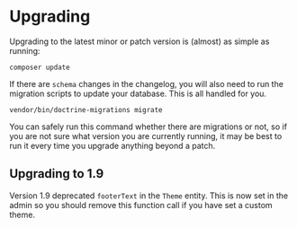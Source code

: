 Upgrading
=========

Upgrading to the latest minor or patch version is (almost) as simple as running:

    composer update

If there are `schema` changes in the changelog, you will also need to run the migration scripts to update your database. This is all handled for you.

    vendor/bin/doctrine-migrations migrate

You can safely run this command whether there are migrations or not, so if you are not sure what version you are currently running, it may be best to run it every time you upgrade anything beyond a patch.

Upgrading to 1.9
----------------

Version 1.9 deprecated `footerText` in the `Theme` entity. This is now set in the admin so you should remove this function call if you have set a custom theme.
